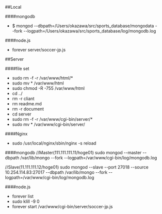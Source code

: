##Local

####mongodb
* $ mongod --dbpath=/Users/okazawa/src/sports_database/mongodata --fork --logpath=/Users/okazawa/src/sports_database/log/mongodb.log

####node.js
* forever server/soccer-jp.js 


##Server

####file set
* sudo rm -f -r /var/www/html/*
* sudo mv * /var/www/html
* sudo chmod -R -755 /var/www/html
* cd ../
* rm -r cliant
* rm readme.md
* rm -r document
* cd server
* sudo rm -f -r /var/www/cgi-bin/server/*
* sudo mv * /var/www/cgi-bin/server/

####Nginx
* sudo /usr/local/nginx/sbin/nginx -s reload

####mongodb
//Master(111.111.111.11/hoge01)
sudo mongod --master --dbpath /var/lib/mongo --fork --logpath=/var/www/cgi-bin/log/mongodb.log

 //Slave(11.111.111.12/hoge01)
 sudo mongod --slave --port 27018 --source 10.254.114.83:27017 --dbpath /var/lib/mongo --fork --logpath=/var/www/cgi-bin/log/mongodb.log

####node.js
* forever list
* sudo klill -9 0
* forever start /var/www/cgi-bin/server/soccer-jp.js
